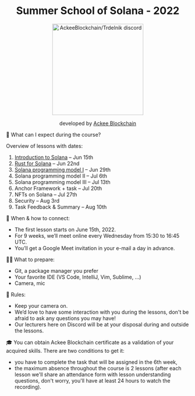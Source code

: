 <div align="center">

# Summer School of Solana - 2022

<a href="https://discord.gg/x7qXXnGCsa">
  <img src="https://discordapp.com/api/guilds/867746290678104064/widget.png?style=banner2" width="250" title="AckeeBlockchain/Trdelnik discord">
</a>

developed by [Ackee Blockchain](https://ackeeblockchain.com)

</div>

📝 What can I expect during the course?

Overview of lessons with dates:

1. [Introduction to Solana](https://github.com/Ackee-Blockchain/summer-school-of-solana-2022/tree/master/1.lesson) – Jun 15th
2. [Rust for Solana](https://github.com/Ackee-Blockchain/summer-school-of-solana-2022/tree/master/2.lesson) – Jun 22nd
3. [Solana programming model I](https://github.com/Ackee-Blockchain/summer-school-of-solana-2022/tree/master/3.lesson) – Jun 29th
4. Solana programming model II – Jul 6th
5. Solana programming model III – Jul 13th
6. Anchor Framework + task – Jul 20th
7. NFTs on Solana – Jul 27th
8. Security – Aug 3rd
9. Task Feedback & Summary – Aug 10th

📆 When & how to connect:

- The first lesson starts on June 15th, 2022.
- For 9 weeks, we’ll meet online every Wednesday from 15:30 to 16:45 UTC.
- You’ll get a Google Meet invitation in your e-mail a day in advance.

🧑‍💻 What to prepare:

- Git, a package manager you prefer
- Your favorite IDE (VS Code, IntelliJ, Vim, Sublime, …)
- Camera, mic

🤝 Rules:

- Keep your camera on.
- We’d love to have some interaction with you during the lessons, don't be afraid to ask any questions you may have!
- Our lecturers here on Discord will be at your disposal during and outside the lessons.

🎓 You can obtain Ackee Blockchain certificate as a validation of your acquired skills.
There are two conditions to get it:

- you have to complete the task that will be assigned in the 6th week,
- the maximum absence throughout the course is 2 lessons (after each lesson we'll share an attendance form with lesson understanding questions, don't worry, you'll have at least 24 hours to watch the recording).
